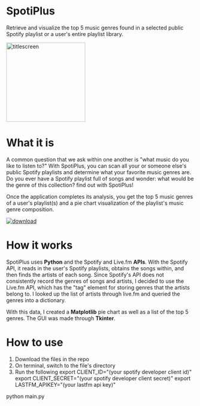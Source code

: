 # SpotiPlus
Retrieve and visualize the top 5 music genres found in a selected public Spotify playlist or a user's entire playlist library.

<img width="211" alt="titlescreen" src="https://user-images.githubusercontent.com/54069717/90970449-395f4a00-e4d3-11ea-8b7b-ce3e7ff6fadb.png">

# What it is
A common question that we ask within one another is "what music do you like to listen to?" With SpotiPlus, you can scan all your or someone else's public Spotify playlists and determine what your favorite music genres are. 
Do you ever have a Spotify playlist full of songs and wonder: what would be the genre of this collection? find out with SpotiPlus!

Once the application completes its analysis, you get the top 5 music genres of a user's playlist(s) and a pie chart visualization of the playlist's music genre composition.

[![download](https://user-images.githubusercontent.com/54069717/71476026-fcf71500-27b0-11ea-8027-5eb0df3fe527.png)](https://www.youtube.com/watch?v=5r0NLp4A5c0)

# How it works
SpotiPlus uses **Python** and the Spotify and Live.fm **APIs**. With the Spotify API, it reads in the user's Spotify playlists, obtains the songs within, and then finds the artists of each song. Since Spotify's API does not consistently record the genres of songs and artists, I decided to use the Live.fm API, which has the "tag" element for storing genres that the artists belong to. I looked up the list of artists through live.fm and queried the genres into a dictionary.

With this data, I created a **Matplotlib** pie chart as well as a list of the top 5 genres. The GUI was made through **Tkinter**.

# How to use

1. Download the files in the repo
2. On terminal, switch to the file's directory
3. Run the following
  export CLIENT_ID="(your spotify developer client id)"
  export CLIENT_SECRET="(your spotify developer client secret)"
  export LASTFM_APIKEY="(your lastfm api key)"
  
  python main.py

